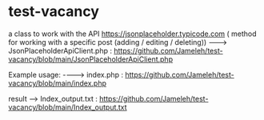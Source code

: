 # test-vacancy
a class to work with the API https://jsonplaceholder.typicode.com ( method for working with a specific post (adding / editing / deleting))  ---> JsonPlaceholderApiClient.php : https://github.com/Jameleh/test-vacancy/blob/main/JsonPlaceholderApiClient.php 

Example usage: ----> index.php : https://github.com/Jameleh/test-vacancy/blob/main/index.php 

 result -->  Index_output.txt : https://github.com/Jameleh/test-vacancy/blob/main/Index_output.txt 


